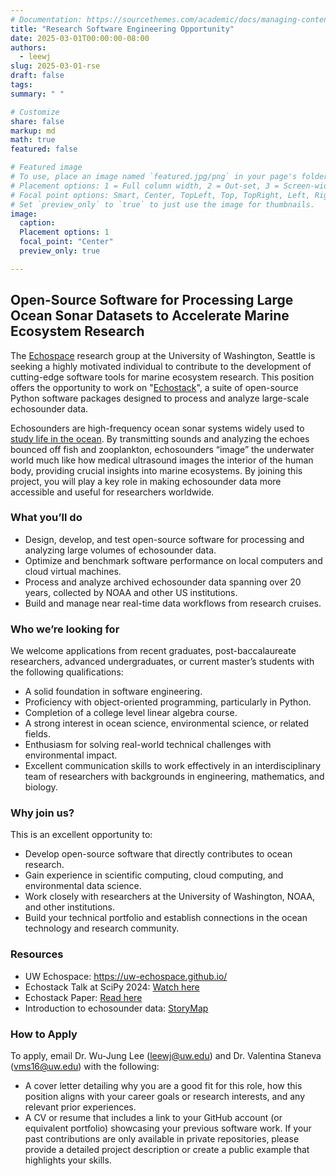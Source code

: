 ```yaml
---
# Documentation: https://sourcethemes.com/academic/docs/managing-content/
title: "Research Software Engineering Opportunity"
date: 2025-03-01T00:00:00-08:00
authors: 
  - leewj
slug: 2025-03-01-rse
draft: false
tags: 
summary: " "

# Customize
share: false
markup: md
math: true
featured: false

# Featured image
# To use, place an image named `featured.jpg/png` in your page's folder.
# Placement options: 1 = Full column width, 2 = Out-set, 3 = Screen-width
# Focal point options: Smart, Center, TopLeft, Top, TopRight, Left, Right, BottomLeft, Bottom, BottomRight
# Set `preview_only` to `true` to just use the image for thumbnails.
image:
  caption:
  Placement options: 1
  focal_point: "Center"
  preview_only: true

---
```


## Open-Source Software for Processing Large Ocean Sonar Datasets to Accelerate Marine Ecosystem Research

The [Echospace](https://uw-echospace.github.io/) research group at the University of Washington, Seattle is seeking a highly motivated individual to contribute to the development of cutting-edge software tools for marine ecosystem research. This position offers the opportunity to work on "[Echostack](https://doi.org/10.25080/WXRH8633)", a suite of open-source Python software packages designed to process and analyze large-scale echosounder data.

Echosounders are high-frequency ocean sonar systems widely used to [study life in the ocean](https://storymaps.arcgis.com/stories/e245977def474bdba60952f30576908f). By transmitting sounds and analyzing the echoes bounced off fish and zooplankton, echosounders “image” the underwater world much like how medical ultrasound images the interior of the human body, providing crucial insights into marine ecosystems. By joining this project, you will play a key role in making echosounder data more accessible and useful for researchers worldwide.

### What you’ll do
- Design, develop, and test open-source software for processing and analyzing large volumes of echosounder data.
- Optimize and benchmark software performance on local computers and cloud virtual machines.
- Process and analyze archived echosounder data spanning over 20 years, collected by NOAA and other US institutions.
- Build and manage near real-time data workflows from research cruises.

### Who we’re looking for
We welcome applications from recent graduates, post-baccalaureate researchers, advanced undergraduates, or current master’s students with the following qualifications:
- A solid foundation in software engineering.
- Proficiency with object-oriented programming, particularly in Python.
- Completion of a college level linear algebra course.
- A strong interest in ocean science, environmental science, or related fields.
- Enthusiasm for solving real-world technical challenges with environmental impact.
- Excellent communication skills to work effectively in an interdisciplinary team of researchers with backgrounds in engineering, mathematics, and biology.

### Why join us?
This is an excellent opportunity to:
- Develop open-source software that directly contributes to ocean research.
- Gain experience in scientific computing, cloud computing, and environmental data science.
- Work closely with researchers at the University of Washington, NOAA, and other institutions.
- Build your technical portfolio and establish connections in the ocean technology and research community.

### Resources
- UW Echospace: https://uw-echospace.github.io/ 
- Echostack Talk at SciPy 2024: [Watch here](https://youtu.be/YRFxMGisGww)
- Echostack Paper: [Read here](https://doi.org/10.25080/WXRH8633)
- Introduction to echosounder data: [StoryMap](https://storymaps.arcgis.com/stories/e245977def474bdba60952f30576908f)

### How to Apply
To apply, email Dr. Wu-Jung Lee (leewj@uw.edu) and Dr. Valentina Staneva (vms16@uw.edu) with the following:
- A cover letter detailing why you are a good fit for this role, how this position aligns with your career goals or research interests, and any relevant prior experiences.
- A CV or resume that includes a link to your GitHub account (or equivalent portfolio) showcasing your previous software work.
If your past contributions are only available in private repositories, please provide a detailed project description or create a public example that highlights your skills.
